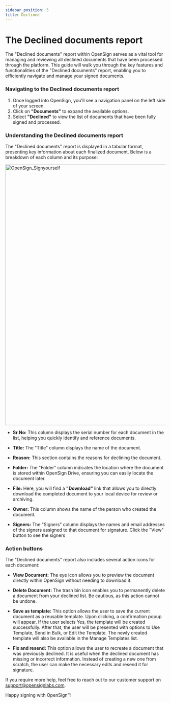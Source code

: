 ```yaml
---
sidebar_position: 5
title: Declined 
---
```

# The Declined documents report

The "Declined documents" report within OpenSign serves as a vital tool for managing and reviewing all declined documents that have been processed through the platform. This guide will walk you through the key features and functionalities of the "Declined documents" report, enabling you to efficiently navigate and manage your signed documents.

### Navigating to the Declined documents report

1. Once logged into OpenSign, you'll see a navigation panel on the left side of your screen.
2. Click on **"Documents"** to expand the available options.
3. Select **"Declined"** to view the list of documents that have been fully signed and processed.

### Understanding the Declined documents report

The "Declined documents" report is displayed in a tabular format, presenting key information about each finalized document. Below is a breakdown of each column and its purpose:

<img width="816" alt="OpenSign_Signyourself" src="https://github.com/user-attachments/assets/5aa4ffc6-e1aa-40c5-b6c2-3542f4611d8d" />

- **Sr.No:** This column displays the serial number for each document in the list, helping you quickly identify and reference documents.

- **Title:** The "Title" column displays the name of the document.
  
- **Reason:** This section contains the reasons for declining the document.

- **Folder:** The "Folder" column indicates the location where the document is stored within OpenSign Drive, ensuring you can easily locate the document later.

- **File:** Here, you will find a **"Download"** link that allows you to directly download the completed document to your local device for review or archiving.

- **Owner:** This column shows the name of the person who created the document.

- **Signers:** The "Signers" column displays the names and email addresses of the signers assigned to that document for signature. Click the "View" button to see the signers

### Action buttons

The "Declined documents" report also includes several action icons for each document:

- **View Document:** The eye icon allows you to preview the document directly within OpenSign without needing to download it.
- **Delete Document:** The trash bin icon enables you to permanently delete a document from your declined list. Be cautious, as this action cannot be undone.
- **Save as template:** This option allows the user to save the current document as a reusable template. Upon clicking, a confirmation popup will appear. If the user selects Yes, the template will be created successfully. After that, the user will be presented with options to Use Template, Send in Bulk, or Edit the Template. The newly created template will also be available in the Manage Templates list.
  
- **Fix and resend:** This option allows the user to recreate a document that was previously declined.
It is useful when the declined document has missing or incorrect information. Instead of creating a new one from scratch, the user can make the necessary edits and resend it for signature.

If you require more help, feel free to reach out to our customer support on support@opensignlabs.com.

Happy signing with OpenSign™!
